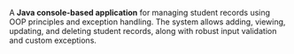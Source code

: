 A **Java console-based application**
for managing student records using OOP principles and exception handling.
The system allows adding, viewing, updating, and deleting student records, along with robust input validation and custom exceptions.
